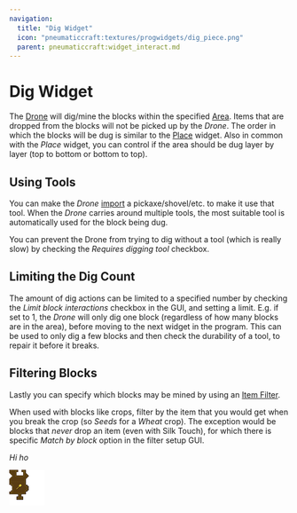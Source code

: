 ```yaml
---
navigation:
  title: "Dig Widget"
  icon: "pneumaticcraft:textures/progwidgets/dig_piece.png"
  parent: pneumaticcraft:widget_interact.md
---
```


# Dig Widget

The [Drone](../tools/drone.md) will dig/mine the blocks within the specified [Area](./area.md). Items that are dropped from the blocks will not be picked up by the *Drone*. The order in which the blocks will be dug is similar to the [Place](./place.md) widget. Also in common with the *Place* widget, you can control if the area should be dug layer by layer (top to bottom or bottom to top).

## Using Tools

You can make the *Drone* [import](./inventory_import.md) a pickaxe/shovel/etc. to make it use that tool. When the *Drone* carries around multiple tools, the most suitable tool is automatically used for the block being dug.

You can prevent the Drone from trying to dig without a tool (which is really slow) by checking the *Requires digging tool* checkbox.

## Limiting the Dig Count

The amount of dig actions can be limited to a specified number by checking the *Limit block interactions* checkbox in the GUI, and setting a limit. E.g. if set to 1, the *Drone* will only dig one block (regardless of how many blocks are in the area), before moving to the next widget in the program. This can be used to only dig a few blocks and then check the durability of a tool, to repair it before it breaks.

## Filtering Blocks

Lastly you can specify which blocks may be mined by using an [Item Filter](./item_filter.md).

When used with blocks like crops, filter by the item that you would get when you break the crop (so *Seeds* for a *Wheat* crop). The exception would be blocks that *never* drop an item (even with Silk Touch), for which there is specific *Match by block* option in the filter setup GUI.

*Hi ho*

![](dig_piece.png)

